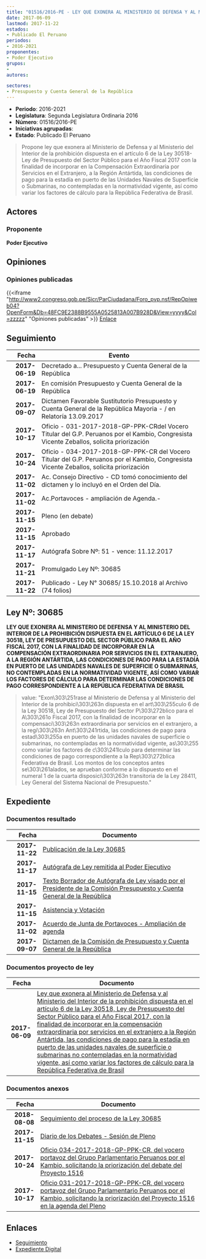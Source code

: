```yaml
---
title: "01516/2016-PE - LEY QUE EXONERA AL MINISTERIO DE DEFENSA Y AL MINISTERIO DEL INTERIOR DE LA PROHIBICIÓN DISPUESTA EN EL ARTÍCULO 6 DE LA LEY 30518-LEY DE PRESUPUESTO DEL SECTOR PÚBLICO PARA EL AÑO FISCAL 2017 CON LA FINALIDAD DE INCORPORAR EN LA COMPENSACIÓN EXTRAORDINARIA POR SERVICIOS EN EL EXTRANJERO, LA REGIÓN ANTÁRTIDA, LAS CONDICIONES DE PAGO PARA LA ESTADÍA EN PUERTO DE LAS UNIDADES NAVALES DE SUPERFICIE O SUBMARINAS, NO CONTEMPLADAS EN LA NORMATIVIDAD VIGENTE, ASÍ COMO VARIAR LOS FACTORES DE CÁLCULO PARA LA REPÚBLICA FEDERATIVA DE BRASIL"
date: 2017-06-09
lastmod: 2017-11-22
estados:
- Publicado El Peruano
periodos:
- 2016-2021
proponentes:
- Poder Ejecutivo
grupos:
- 
autores:

sectores:
- Presupuesto y Cuenta General de la República
---
```

- **Periodo**: 2016-2021
- **Legislatura**: Segunda Legislatura Ordinaria 2016
- **Número**: 01516/2016-PE
- **Iniciativas agrupadas**: 
- **Estado**: Publicado El Peruano

> Propone ley que exonera al Ministerio de Defensa y al Ministerio del Interior de la prohibición dispuesta en el artículo 6 de la Ley 30518-Ley de Presupuesto del Sector Público para el Año Fiscal 2017 con la finalidad de incorporar en la Compensación Extraordinaria por Servicios en el Extranjero, a la Región Antártida, las condiciones de pago para la estadía en puerto de las Unidades Navales de Superficie o Submarinas, no contempladas en la normatividad vigente, así como variar los factores de cálculo para la República Federativa de Brasil.


## Actores

### Proponente

**Poder Ejecutivo**

## Opiniones

### Opiniones publicadas

{{<iframe "http://www2.congreso.gob.pe/Sicr/ParCiudadana/Foro_pvp.nsf/RepOpiweb04?OpenForm&Db=48FC9E2388B9555A0525813A007B928D&View=yyyy&Col=zzzzz" "Opiniones publicadas" >}}
[Enlace](http://www2.congreso.gob.pe/Sicr/ParCiudadana/Foro_pvp.nsf/RepOpiweb04?OpenForm&Db=48FC9E2388B9555A0525813A007B928D&View=yyyy&Col=zzzzz)


## Seguimiento

| Fecha | Evento |
|------:|--------|
| **2017-06-19** | Decretado a... Presupuesto y Cuenta General de la República |
| **2017-06-19** | En comisión Presupuesto y Cuenta General de la República |
| **2017-09-07** | Dictamen Favorable Sustitutorio Presupuesto y Cuenta General de la República Mayoria - / en Relatoría 13.09.2017 |
| **2017-10-17** | Oficio - 031-2017-2018-GP-PPK-CRdel Vocero Titular del G.P. Peruanos por el Kambio, Congresista Vicente Zeballos, solicita priorización |
| **2017-10-24** | Oficio - 034-2017-2018-GP-PPK-CR del Vocero Titular del G.P. Peruanos por el Kambio, Congresista Vicente Zeballos, solicita priorización |
| **2017-11-02** | Ac. Consejo Directivo - CD tomó conocimiento del dictamen y lo incluyó en el Orden del Día. |
| **2017-11-02** | Ac.Portavoces - ampliación de Agenda.- |
| **2017-11-15** | Pleno (en debate) |
| **2017-11-15** | Aprobado |
| **2017-11-17** | Autógrafa Sobre Nº: 51 - vence: 11.12.2017 |
| **2017-11-21** | Promulgado Ley Nº: 30685 |
| **2017-11-22** | Publicado - Ley N° 30685/ 15.10.2018 al Archivo (74 folios) |

## Ley Nº: 30685

**LEY QUE EXONERA AL MINISTERIO DE DEFENSA Y AL MINISTERIO DEL INTERIOR DE LA PROHIBICIÓN DISPUESTA EN EL ARTÍCULO 6 DE LA LEY 30518, LEY DE PRESUPUESTO DEL SECTOR PÚBLICO PARA EL AÑO FISCAL 2017, CON LA FINALIDAD DE INCORPORAR EN LA COMPENSACIÓN EXTRAORDINARIA POR SERVICIOS EN EL EXTRANJERO, A LA REGIÓN ANTÁRTIDA, LAS CONDICIONES DE PAGO PARA LA ESTADÍA EN PUERTO DE LAS UNIDADES NAVALES DE SUPERFICIE O SUBMARINAS, NO CONTEMPLADAS EN LA NORMATIVIDAD VIGENTE, ASÍ COMO VARIAR LOS FACTORES DE CÁLCULO PARA DETERMINAR LAS CONDICIONES DE PAGO CORRESPONDIENTE A LA REPÚBLICA FEDERATIVA DE BRASIL**

> value: "Exon\303\251rase al Ministerio de Defensa y al Ministerio del Interior de la prohibici\303\263n dispuesta en el art\303\255culo 6 de la Ley 30518, Ley de Presupuesto del Sector P\303\272blico para el A\303\261o Fiscal 2017, con la finalidad de incorporar en la compensaci\303\263n extraordinaria por servicios en el extranjero, a la regi\303\263n Ant\303\241rtida, las condiciones de pago para estad\303\255a en puerto de las unidades navales de superficie o submarinas, no contempladas en la normatividad vigente, as\303\255 como variar los factores de c\303\241lculo para determinar las condiciones de pago correspondiente a la Rep\303\272blica Federativa de Brasil. Los montos de los conceptos antes se\303\261alados, se aprueban conforme a lo dispuesto en el numeral 1 de la cuarta disposici\303\263n transitoria de la Ley 28411, Ley General del Sistema Nacional de Presupuesto."


## Expediente

### Documentos resultado

| Fecha | Documento |
|------:|-----------|
| **2017-11-22** | [Publicación de la Ley 30685](http://www.leyes.congreso.gob.pe/Documentos/2016_2021/ADLP/Normas_Legales/30685-LEY.pdf) |
| **2017-11-17** | [Autógrafa de Ley remitida al Poder Ejecutivo](http://www.leyes.congreso.gob.pe/Documentos/2016_2021/ADLP/Texto_Aprobado/AU0151620171117.pdf) |
| **2017-11-15** | [Texto Borrador de Autógrafa de Ley visado por el Presidente de la Comisión Presupuesto y Cuenta General de la República](http://www.leyes.congreso.gob.pe/Documentos/2016_2021/Texto_Borrador_de_Autografa/BAU0151620171115.pdf) |
| **2017-11-15** | [Asistencia y Votación](http://www.leyes.congreso.gob.pe/Documentos/2016_2021/Asistencia_y_Votacion/Proyectos_de_Ley/AV0151620171115.pdf) |
| **2017-11-02** | [Acuerdo de Junta de Portavoces - Ampliación de agenda](http://www.leyes.congreso.gob.pe/Documentos/2016_2021/Acuerdos/Junta_Portavoces/AJP0151620171102.pdf) |
| **2017-09-07** | [Dictamen de la Comisión de Presupuesto y Cuenta General de la República](http://www.leyes.congreso.gob.pe/Documentos/2016_2021/Dictamenes/Proyectos_de_Ley/01516DC17MAY20170907_.pdf) |

### Documentos proyecto de ley

| Fecha | Documento |
|------:|-----------|
| **2017-06-09** | [Ley que exonera al Ministerio de Defensa y al Ministerio del Interior de la prohibición dispuesta en el artículo 6 de la Ley 30518, Ley de Presupuesto del Sector Público para el Año Fiscal 2017, con la finalidad de incorporar en la compensación extraordinaria por servicios en el extranjero a la Región Antártida, las condiciones de pago para la estadía en puerto de las unidades navales de superficie o submarinas no contempladas en la normatividad vigente, así como variar los factores de cálculo para la República Federativa de Brasil](http://www.leyes.congreso.gob.pe/Documentos/2016_2021/Proyectos_de_Ley_y_de_Resoluciones_Legislativas/PL0151620170609..pdf) |

### Documentos anexos

| Fecha | Documento |
|------:|-----------|
| **2018-08-08** | [Seguimiento del proceso de la Ley 30685](http://www.leyes.congreso.gob.pe/Documentos/2016_2021/Seguimiento_de_Proyectos_de_Ley/01516PL20180808.pdf) |
| **2017-11-15** | [Diario de los Debates - Sesión de Pleno](http://www.leyes.congreso.gob.pe/Documentos/2016_2021/ADLP/Diario_Debates/30685-TDD.pdf) |
| **2017-10-24** | [Oficio 034-2017-2018-GP-PPK-CR, del vocero portavoz del Grupo Parlamentario Peruanos por el Kambio, solicitando la priorización del debate del Proyecto 1516](http://www.leyes.congreso.gob.pe/Documentos/2016_2021/Oficios/Congresistas/OFICIO-034-2017-2018-GP-PPK-CR.PDF) |
| **2017-10-17** | [Oficio 031-2017-2018-GP-PPK-CR, del vocero portavoz del Grupo Parlamentario Peruanos por el Kambio, solicitando la priorización del Proyecto 1516 en la agenda del Pleno](http://www.leyes.congreso.gob.pe/Documentos/2016_2021/Oficios/Congresistas/OFICIO-031-2017-2018-GP-PPK-CR.pdf) |

## Enlaces

- [Seguimiento](http://www2.congreso.gob.pe/Sicr/TraDocEstProc/CLProLey2016.nsf/f7fff46988ca05b1052578e100829cc7/7f5df5fbebd02b2d0525813b0000cc69?OpenDocument)
- [Expediente Digital](http://www2.congreso.gob.pe/Sicr/TraDocEstProc/Expvirt_2011.nsf/visbusqptramdoc1621/01516?opendocument)

